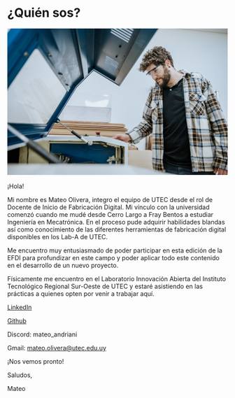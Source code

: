 # ¿Quién sos?

![](../images/fotomia.jpg)

¡Hola! 



Mi nombre es Mateo Olivera, integro el equipo de UTEC desde el rol de Docente de Inicio de Fabricación Digital. Mi vínculo con la universidad comenzó cuando me mudé desde Cerro Largo a Fray Bentos a estudiar Ingeniería en Mecatrónica. En el proceso pude adquirir habilidades blandas así como conocimiento de las diferentes herramientas de fabricación digital disponibles en los Lab-A de UTEC.



Me encuentro muy entusiasmado de poder participar en esta edición de la EFDI para profundizar en este campo y poder aplicar todo este contenido en el desarrollo de un nuevo proyecto.



Físicamente me encuentro en el Laboratorio Innovación Abierta del Instituto Tecnológico Regional Sur-Oeste de UTEC y estaré asistiendo en las prácticas a quienes opten por venir a trabajar aquí.



<A HREF="https://www.linkedin.com/in/mateo-olivera-garc%C3%ADa-a15756134/"> LinkedIn </A>

<A HREF="https://github.com/wwwteo"> Github </A>

Discord: mateo_andriani

Gmail: mateo.olivera@utec.edu.uy



¡Nos vemos pronto!



Saludos, 



Mateo
